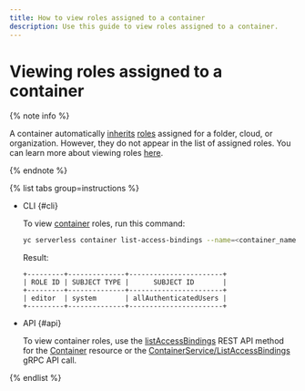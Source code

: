 ```yaml
---
title: How to view roles assigned to a container
description: Use this guide to view roles assigned to a container.
---
```


# Viewing roles assigned to a container

{% note info %}

A container automatically [inherits](../security/index.md#roles-list) [roles](../../iam/concepts/access-control/index.md#inheritance) assigned for a folder, cloud, or organization. However, they do not appear in the list of assigned roles. You can learn more about viewing roles [here](../../iam/operations/roles/get-assigned-roles.md).

{% endnote %}

{% list tabs group=instructions %}

- CLI {#cli}

    To view [container](../concepts/container.md) roles, run this command:

    ```bash
    yc serverless container list-access-bindings --name=<container_name>
    ```

    Result:

    ```text
    +---------+--------------+-----------------------+
    | ROLE ID | SUBJECT TYPE |      SUBJECT ID       |
    +---------+--------------+-----------------------+
    | editor  | system       | allAuthenticatedUsers |
    +---------+--------------+-----------------------+
    ```

- API {#api}

  To view container roles, use the [listAccessBindings](../containers/api-ref/Container/listAccessBindings.md) REST API method for the [Container](../containers/api-ref/Container/index.md) resource or the [ContainerService/ListAccessBindings](../containers/api-ref/grpc/Container/listAccessBindings.md) gRPC API call.

{% endlist %}
